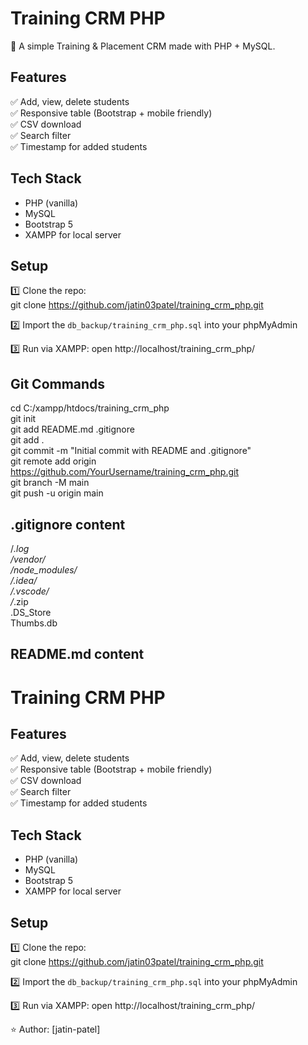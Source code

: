 # Training CRM PHP

🎯 A simple Training & Placement CRM made with PHP + MySQL.

## Features
✅ Add, view, delete students  
✅ Responsive table (Bootstrap + mobile friendly)  
✅ CSV download  
✅ Search filter  
✅ Timestamp for added students  

## Tech Stack
- PHP (vanilla)
- MySQL
- Bootstrap 5
- XAMPP for local server

## Setup
1️⃣ Clone the repo:  
git clone https://github.com/jatin03patel/training_crm_php.git  

2️⃣ Import the `db_backup/training_crm_php.sql` into your phpMyAdmin  

3️⃣ Run via XAMPP: open http://localhost/training_crm_php/

## Git Commands
cd C:/xampp/htdocs/training_crm_php  
git init  
git add README.md .gitignore  
git add .  
git commit -m "Initial commit with README and .gitignore"  
git remote add origin https://github.com/YourUsername/training_crm_php.git  
git branch -M main  
git push -u origin main  

## .gitignore content
/*.log  
/vendor/  
/node_modules/  
/.idea/  
/.vscode/  
/*.zip  
.DS_Store  
Thumbs.db  

## README.md content
# Training CRM PHP


## Features
✅ Add, view, delete students  
✅ Responsive table (Bootstrap + mobile friendly)  
✅ CSV download  
✅ Search filter  
✅ Timestamp for added students  

## Tech Stack
- PHP (vanilla)
- MySQL
- Bootstrap 5
- XAMPP for local server

## Setup
1️⃣ Clone the repo:  
git clone https://github.com/jatin03patel/training_crm_php.git  

2️⃣ Import the `db_backup/training_crm_php.sql` into your phpMyAdmin  

3️⃣ Run via XAMPP: open http://localhost/training_crm_php/


⭐ Author: [jatin-patel]

